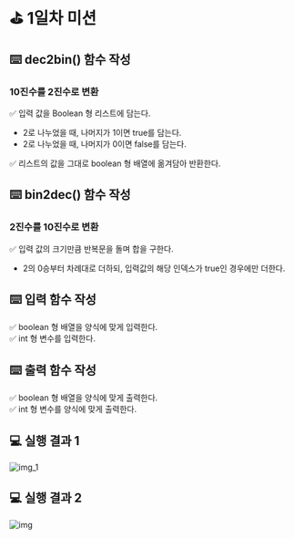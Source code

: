 # ⛳ 1일차 미션
## ⌨️ dec2bin() 함수 작성
### 10진수를 2진수로 변환
✅ 입력 값을 Boolean 형 리스트에 담는다.
  - 2로 나누었을 때, 나머지가 1이면 true를 담는다.
  - 2로 나누었을 때, 나머지가 0이면 false를 담는다.

✅ 리스트의 값을 그대로 boolean 형 배열에 옮겨담아 반환한다.

## ⌨️ bin2dec() 함수 작성
### 2진수를 10진수로 변환
✅ 입력 값의 크기만큼 반복문을 돌며 합을 구한다.
  - 2의 0승부터 차례대로 더하되, 입력값의 해당 인덱스가 true인 경우에만 더한다.   

## ⌨️ 입력 함수 작성
✅ boolean 형 배열을 양식에 맞게 입력한다.<br>
✅ int 형 변수를 입력한다.

## ⌨️️ 출력 함수 작성
✅ boolean 형 배열을 양식에 맞게 출력한다.<br>
✅ int 형 변수를 양식에 맞게 출력한다.

## 💻 실행 결과 1
![img_1](https://github.com/yonghyeonpark/Algorithm-Practice/assets/126778700/21370419-93f9-492c-9f7b-b444c9b99ea8)

## 💻 실행 결과 2
![img](https://github.com/yonghyeonpark/Algorithm-Practice/assets/126778700/e2f30a2f-958d-4074-be5c-36f6a50584a0)